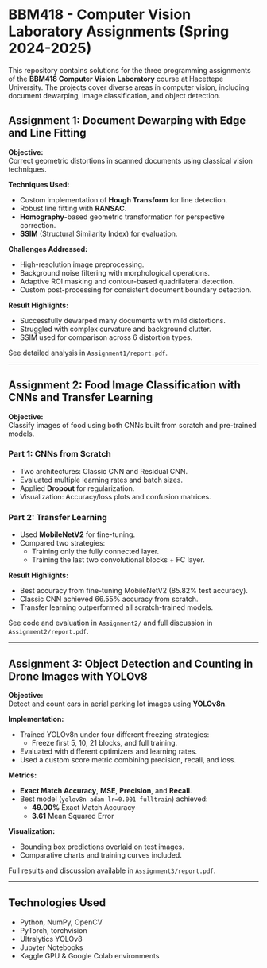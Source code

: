 # BBM418 - Computer Vision Laboratory Assignments (Spring 2024-2025)

This repository contains solutions for the three programming assignments of the **BBM418 Computer Vision Laboratory** course at Hacettepe University. The projects cover diverse areas in computer vision, including document dewarping, image classification, and object detection.

## Assignment 1: Document Dewarping with Edge and Line Fitting

**Objective:**  
Correct geometric distortions in scanned documents using classical vision techniques.

**Techniques Used:**
- Custom implementation of **Hough Transform** for line detection.
- Robust line fitting with **RANSAC**.
- **Homography**-based geometric transformation for perspective correction.
- **SSIM** (Structural Similarity Index) for evaluation.

**Challenges Addressed:**
- High-resolution image preprocessing.
- Background noise filtering with morphological operations.
- Adaptive ROI masking and contour-based quadrilateral detection.
- Custom post-processing for consistent document boundary detection.

**Result Highlights:**
- Successfully dewarped many documents with mild distortions.
- Struggled with complex curvature and background clutter.
- SSIM used for comparison across 6 distortion types.

See detailed analysis in `Assignment1/report.pdf`.

---

## Assignment 2: Food Image Classification with CNNs and Transfer Learning

**Objective:**  
Classify images of food using both CNNs built from scratch and pre-trained models.

### Part 1: CNNs from Scratch
- Two architectures: Classic CNN and Residual CNN.
- Evaluated multiple learning rates and batch sizes.
- Applied **Dropout** for regularization.
- Visualization: Accuracy/loss plots and confusion matrices.

### Part 2: Transfer Learning
- Used **MobileNetV2** for fine-tuning.
- Compared two strategies:
  - Training only the fully connected layer.
  - Training the last two convolutional blocks + FC layer.

**Result Highlights:**
- Best accuracy from fine-tuning MobileNetV2 (85.82% test accuracy).
- Classic CNN achieved 66.55% accuracy from scratch.
- Transfer learning outperformed all scratch-trained models.

See code and evaluation in `Assignment2/` and full discussion in `Assignment2/report.pdf`.

---

## Assignment 3: Object Detection and Counting in Drone Images with YOLOv8

**Objective:**  
Detect and count cars in aerial parking lot images using **YOLOv8n**.

**Implementation:**
- Trained YOLOv8n under four different freezing strategies:
  - Freeze first 5, 10, 21 blocks, and full training.
- Evaluated with different optimizers and learning rates.
- Used a custom score metric combining precision, recall, and loss.

**Metrics:**
- **Exact Match Accuracy**, **MSE**, **Precision**, and **Recall**.
- Best model (`yolov8n adam lr=0.001 fulltrain`) achieved:
  - **49.00%** Exact Match Accuracy
  - **3.61** Mean Squared Error

**Visualization:**
- Bounding box predictions overlaid on test images.
- Comparative charts and training curves included.

Full results and discussion available in `Assignment3/report.pdf`.

---

## Technologies Used

- Python, NumPy, OpenCV
- PyTorch, torchvision
- Ultralytics YOLOv8
- Jupyter Notebooks
- Kaggle GPU & Google Colab environments

